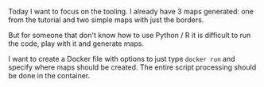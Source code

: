 Today I want to focus on the tooling. I already have 3 maps generated: one from the tutorial and two simple maps with just the borders.

But for someone that don't know how to use Python / R it is difficult to run the code, play with it and generate maps.

I want to create a Docker file with options to just type `docker run` and specify where maps should be created. The entire script processing should be done in the container.

